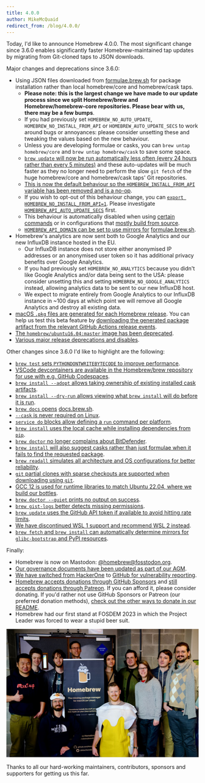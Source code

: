 ```yaml
---
title: 4.0.0
author: MikeMcQuaid
redirect_from: /blog/4.0.0/
---
```


Today, I'd like to announce Homebrew 4.0.0. The most significant change since 3.6.0 enables significantly faster Homebrew-maintained tap updates by migrating from Git-cloned taps to JSON downloads.

Major changes and deprecations since 3.6.0:

- Using JSON files downloaded from [formulae.brew.sh](https://formulae.brew.sh) for package installation rather than local homebrew/core and homebrew/cask taps.
  - **Please note: this is the largest change we have made to our update process since we split Homebrew/brew and Homebrew/homebrew-core repositories. Please bear with us, there may be a few bumps**.
  - If you had previously set `HOMEBREW_NO_AUTO_UPDATE`, `HOMEBREW_NO_INSTALL_FROM_API` or `HOMEBREW_AUTO_UPDATE_SECS` to work around bugs or annoyances: please consider unsetting these and tweaking the values based on the new behaviour.
  - Unless you are developing formulae or casks, you can `brew untap homebrew/core` and `brew untap homebrew/cask` to save some space.
  - [`brew update` will now be run automatically less often (every 24 hours rather than every 5 minutes)](https://github.com/Homebrew/brew/pull/14376) and these auto-updates will be much faster as they no longer need to perform the slow `git fetch` of the huge homebrew/core and homebrew/cask taps' Git repositories.
  - [This is now the default behaviour so the `HOMEBREW_INSTALL_FROM_API` variable has been removed and is a no-op](https://github.com/Homebrew/brew/pull/14412).
  - If you wish to opt-out of this behaviour change, you can [`export HOMEBREW_NO_INSTALL_FROM_API=1`](https://github.com/Homebrew/brew/pull/14375). Please investigate [`HOMEBREW_API_AUTO_UPDATE_SECS`](https://github.com/Homebrew/brew/pull/14589) first.
  - This behaviour is automatically disabled when using [certain commands](https://github.com/Homebrew/brew/pull/14524) or in configurations that [mostly build from source](https://github.com/Homebrew/brew/pull/14480).
  - [`HOMEBREW_API_DOMAIN` can be set to use mirrors for](https://github.com/Homebrew/brew/pull/14494) [formulae.brew.sh](https://formulae.brew.sh).
- Homebrew's analytics are now sent both to Google Analytics and our new InfluxDB instance hosted in the EU.
  - Our InfluxDB instance does not store either anonymised IP addresses or an anonymised user token so it has additional privacy benefits over Google Analytics.
  - If you had previously set `HOMEBREW_NO_ANALYTICS` because you didn't like Google Analytics and/or data being sent to the USA: please consider unsetting this and setting `HOMEBREW_NO_GOOGLE_ANALYTICS` instead, allowing analytics data to be sent to our new InfluxDB host.
  - We expect to migrate entirely from Google Analytics to our InfluxDB instance in ~100 days at which point we will remove all Google Analytics and destroy all existing data.
- [macOS `.pkg` files are generated for each Homebrew release](https://github.com/Homebrew/brew/pull/14265). You can help us test this beta feature by [downloading the generated package artifact from the relevant GitHub Actions release events](https://github.com/Homebrew/brew/actions/workflows/build-pkg.yml?query=event%3Arelease).
- [The `homebrew/ubuntu16.04:master` image has been deprecated](https://github.com/Homebrew/brew/pull/13819).
- [Various major release deprecations and disables](https://github.com/Homebrew/brew/pull/14382).

Other changes since 3.6.0 I'd like to highlight are the following:

- [`brew test` sets `PYTHONDONTWRITEBYTECODE` to improve performance](https://github.com/Homebrew/brew/pull/14338).
- [VSCode devcontainers are available in the Homebrew/brew repository for use with e.g. GitHub Codespaces](https://github.com/Homebrew/brew/pull/14027).
- [`brew install --adopt` allows taking ownership of existing installed cask artifacts](https://github.com/Homebrew/brew/pull/14033).
- [`brew install --dry-run` allows viewing what `brew install` will do before it is run](https://github.com/Homebrew/brew/pull/13706).
- [`brew docs` opens](https://github.com/Homebrew/brew/pull/13844) [docs.brew.sh](https://docs.brew.sh).
- [`--cask` is never required on Linux](https://github.com/Homebrew/brew/pull/14206).
- [`service do` blocks allow defining a `run` command per platform](https://github.com/Homebrew/brew/pull/14371).
- [`brew install` uses the local cache while installing dependencies from `pip`](https://github.com/Homebrew/brew/pull/14239).
- [`brew doctor` no longer complains about BitDefender](https://github.com/Homebrew/brew/pull/14300).
- [`brew install` will also suggest casks rather than just formulae when it fails to find the requested package](https://github.com/Homebrew/brew/pull/14240).
- [`brew readall` simulates all architecture and OS configurations for better reliability](https://github.com/Homebrew/brew/pull/13990).
- [`git` partial clones with sparse checkouts are supported when downloading using `git`](https://github.com/Homebrew/brew/pull/14035).
- [GCC 12 is used for runtime libraries to match Ubuntu 22.04, where we build our bottles](https://github.com/Homebrew/brew/pull/13882).
- [`brew doctor --quiet` prints no output on success](https://github.com/Homebrew/brew/pull/14515).
- [`brew gist-logs` better detects missing permissions](https://github.com/Homebrew/brew/pull/14523).
- [`brew update` uses the GitHub API token if available to avoid hitting rate limits](https://github.com/Homebrew/brew/pull/14349).
- [We have discontinued WSL 1 support and recommend WSL 2 instead](https://github.com/Homebrew/brew/pull/14000).
- [`brew fetch` and `brew install` can automatically determine mirrors for `glibc-bootstrap` and PyPI resources](https://github.com/Homebrew/brew/pull/13875).

Finally:

- Homebrew is now on Mastodon: [@homebrew@fosstodon.org](https://fosstodon.org/@homebrew).
- [Our governance documents have been updated as part of our AGM](https://github.com/Homebrew/brew/pull/14482).
- [We have switched from HackerOne](https://github.com/Homebrew/brew/pull/14132) to [GitHub for vulnerability reporting](https://github.com/homebrew/brew/security/advisories/new).
- [Homebrew accepts donations through GitHub Sponsors](https://github.com/sponsors/Homebrew) and [still accepts donations through Patreon](https://www.patreon.com/homebrew). If you can afford it, please consider donating. If you'd rather not use GitHub Sponsors or Patreon (our preferred donation methods), [check out the other ways to donate in our README](https://github.com/homebrew/brew/#donations).
- Homebrew had our first stand at FOSDEM 2023 in which the Project Leader was forced to wear a stupid beer suit.

![FOSDEM 2023](/assets/img/blog/fosdem_2023.jpg)

Thanks to all our hard-working maintainers, contributors, sponsors and supporters for getting us this far.
